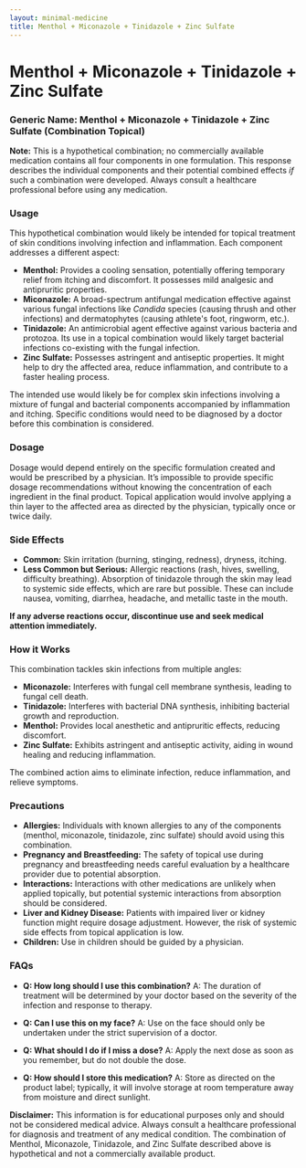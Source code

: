 ```yaml
---
layout: minimal-medicine
title: Menthol + Miconazole + Tinidazole + Zinc Sulfate
---
```


# Menthol + Miconazole + Tinidazole + Zinc Sulfate
### Generic Name:  Menthol + Miconazole + Tinidazole + Zinc Sulfate (Combination Topical)

**Note:**  This is a hypothetical combination; no commercially available medication contains all four components in one formulation.  This response describes the individual components and their potential combined effects *if* such a combination were developed.  Always consult a healthcare professional before using any medication.

### Usage

This hypothetical combination would likely be intended for topical treatment of skin conditions involving infection and inflammation. Each component addresses a different aspect:

* **Menthol:** Provides a cooling sensation, potentially offering temporary relief from itching and discomfort. It possesses mild analgesic and antipruritic properties.
* **Miconazole:** A broad-spectrum antifungal medication effective against various fungal infections like *Candida* species (causing thrush and other infections) and dermatophytes (causing athlete's foot, ringworm, etc.).
* **Tinidazole:** An antimicrobial agent effective against various bacteria and protozoa. Its use in a topical combination would likely target bacterial infections co-existing with the fungal infection.
* **Zinc Sulfate:** Possesses astringent and antiseptic properties. It might help to dry the affected area, reduce inflammation, and contribute to a faster healing process.


The intended use would likely be for complex skin infections involving a mixture of fungal and bacterial components accompanied by inflammation and itching.  Specific conditions would need to be diagnosed by a doctor before this combination is considered.

### Dosage

Dosage would depend entirely on the specific formulation created and would be prescribed by a physician.  It’s impossible to provide specific dosage recommendations without knowing the concentration of each ingredient in the final product.  Topical application would involve applying a thin layer to the affected area as directed by the physician, typically once or twice daily.

### Side Effects

* **Common:**  Skin irritation (burning, stinging, redness), dryness, itching.
* **Less Common but Serious:** Allergic reactions (rash, hives, swelling, difficulty breathing).  Absorption of tinidazole through the skin may lead to systemic side effects, which are rare but possible. These can include nausea, vomiting, diarrhea, headache, and metallic taste in the mouth.

**If any adverse reactions occur, discontinue use and seek medical attention immediately.**

### How it Works

This combination tackles skin infections from multiple angles:

* **Miconazole:** Interferes with fungal cell membrane synthesis, leading to fungal cell death.
* **Tinidazole:** Interferes with bacterial DNA synthesis, inhibiting bacterial growth and reproduction.
* **Menthol:** Provides local anesthetic and antipruritic effects, reducing discomfort.
* **Zinc Sulfate:** Exhibits astringent and antiseptic activity, aiding in wound healing and reducing inflammation.

The combined action aims to eliminate infection, reduce inflammation, and relieve symptoms.

### Precautions

* **Allergies:**  Individuals with known allergies to any of the components (menthol, miconazole, tinidazole, zinc sulfate) should avoid using this combination.
* **Pregnancy and Breastfeeding:** The safety of topical use during pregnancy and breastfeeding needs careful evaluation by a healthcare provider due to potential absorption.
* **Interactions:** Interactions with other medications are unlikely when applied topically, but potential systemic interactions from absorption should be considered.
* **Liver and Kidney Disease:**  Patients with impaired liver or kidney function might require dosage adjustment. However, the risk of systemic side effects from topical application is low.
* **Children:**  Use in children should be guided by a physician.


### FAQs

* **Q: How long should I use this combination?** A:  The duration of treatment will be determined by your doctor based on the severity of the infection and response to therapy.

* **Q: Can I use this on my face?** A:  Use on the face should only be undertaken under the strict supervision of a doctor.

* **Q: What should I do if I miss a dose?** A: Apply the next dose as soon as you remember, but do not double the dose.

* **Q: How should I store this medication?** A: Store as directed on the product label; typically, it will involve storage at room temperature away from moisture and direct sunlight.


**Disclaimer:** This information is for educational purposes only and should not be considered medical advice.  Always consult a healthcare professional for diagnosis and treatment of any medical condition.  The combination of Menthol, Miconazole, Tinidazole, and Zinc Sulfate described above is hypothetical and not a commercially available product.
